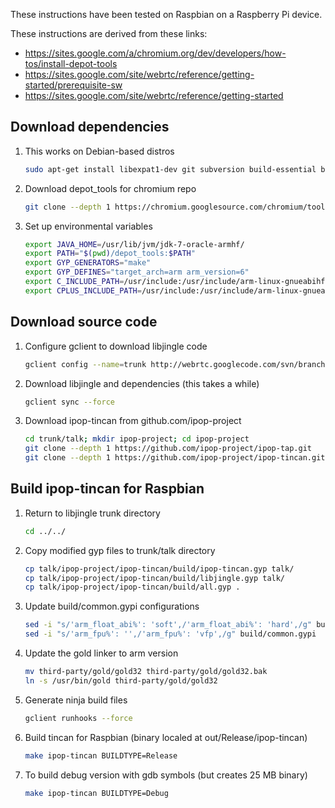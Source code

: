 These instructions have been tested on Raspbian on a Raspberry Pi device.

These instructions are derived from these links:

* https://sites.google.com/a/chromium.org/dev/developers/how-tos/install-depot-tools
* https://sites.google.com/site/webrtc/reference/getting-started/prerequisite-sw
* https://sites.google.com/site/webrtc/reference/getting-started

## Download dependencies

1.  This works on Debian-based distros

    ```bash
    sudo apt-get install libexpat1-dev git subversion build-essential binutils-gold
    ```

2.  Download depot_tools for chromium repo

    ```bash
    git clone --depth 1 https://chromium.googlesource.com/chromium/tools/depot_tools.git
    ```

3.  Set up environmental variables

    ```bash
    export JAVA_HOME=/usr/lib/jvm/jdk-7-oracle-armhf/
    export PATH="$(pwd)/depot_tools:$PATH"
    export GYP_GENERATORS="make"
    export GYP_DEFINES="target_arch=arm arm_version=6"
    export C_INCLUDE_PATH=/usr/include:/usr/include/arm-linux-gnueabihf
    export CPLUS_INCLUDE_PATH=/usr/include:/usr/include/arm-linux-gnueabihf
    ```

## Download source code

1.  Configure gclient to download libjingle code

    ```bash
    gclient config --name=trunk http://webrtc.googlecode.com/svn/branches/3.46
    ```

2.  Download libjingle and dependencies (this takes a while)

    ```bash
    gclient sync --force
    ```

3.  Download ipop-tincan from github.com/ipop-project

    ```bash
    cd trunk/talk; mkdir ipop-project; cd ipop-project
    git clone --depth 1 https://github.com/ipop-project/ipop-tap.git
    git clone --depth 1 https://github.com/ipop-project/ipop-tincan.git
    ```

## Build ipop-tincan for Raspbian

1.  Return to libjingle trunk directory

    ```bash
    cd ../../
    ```

2.  Copy modified gyp files to trunk/talk directory

    ```bash
    cp talk/ipop-project/ipop-tincan/build/ipop-tincan.gyp talk/
    cp talk/ipop-project/ipop-tincan/build/libjingle.gyp talk/
    cp talk/ipop-project/ipop-tincan/build/all.gyp .
    ```

3.  Update build/common.gypi configurations

    ```bash
    sed -i "s/'arm_float_abi%': 'soft',/'arm_float_abi%': 'hard',/g" build/common.gypi 
    sed -i "s/'arm_fpu%': '',/'arm_fpu%': 'vfp',/g" build/common.gypi
    ```

4.  Update the gold linker to arm version

    ```bash
    mv third-party/gold/gold32 third-party/gold/gold32.bak
    ln -s /usr/bin/gold third-party/gold/gold32
    ```
    
5.  Generate ninja build files

    ```bash
    gclient runhooks --force
    ```

6.  Build tincan for Raspbian (binary localed at out/Release/ipop-tincan)

    ```bash
    make ipop-tincan BUILDTYPE=Release
    ```

7.  To build debug version with gdb symbols (but creates 25 MB binary)

    ```bash
    make ipop-tincan BUILDTYPE=Debug
    ```
